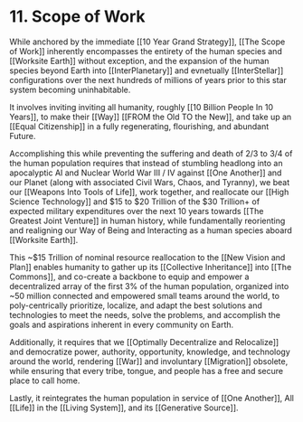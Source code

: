 # 11. Scope of Work

While anchored by the immediate [[10 Year Grand Strategy]], [[The Scope of Work]] inherently encompasses the entirety of the human species and [[Worksite Earth]] without exception, and the expansion of the human species beyond Earth into [[InterPlanetary]] and evnetually [[InterStellar]] configurations over the next hundreds of millions of years prior to this star system becoming uninhabitable. 

It involves inviting inviting all humanity, roughly [[10 Billion People In 10 Years]], to make their [[Way]] [[FROM the Old TO the New]], and take up an [[Equal Citizenship]] in a fully regenerating, flourishing, and abundant Future. 

Accomplishing this while preventing the suffering and death of 2/3 to 3/4 of the human population requires that instead of stumbling headlong into an apocalyptic AI and Nuclear World War III / IV against [[One Another]] and our Planet (along with associated Civil Wars, Chaos, and Tyranny), we beat our [[Weapons Into Tools of Life]], work together, and reallocate our [[High Science Technology]] and $15 to $20 Trillion of the $30 Trillion+ of expected military expenditures over the next 10 years towards [[The Greatest Joint Venture]] in human history, while fundamentally reorienting and realigning our Way of Being and Interacting as a human species aboard [[Worksite Earth]]. 

This ~$15 Trillion of nominal resource reallocation to the [[New Vision and Plan]] enables humanity to gather up its [[Collective Inheritance]] into [[The Commons]], and co-create a backbone to equip and empower a decentralized array of the first 3% of the human population, organized into ~50 million connected and empowered small teams around the world, to poly-centrically prioritize, localize, and adapt the best solutions and technologies to meet the needs, solve the problems, and accomplish the goals and aspirations inherent in every community on Earth. 

Additionally, it requires that we [[Optimally Decentralize and Relocalize]] and democratize power, authority, opportunity, knowledge, and technology around the world, rendering [[War]] and involuntary [[Migration]] obsolete, while ensuring that every tribe, tongue, and people has a free and secure place to call home. 

Lastly, it reintegrates the human population in service of [[One Another]], All [[Life]] in the [[Living System]], and its [[Generative Source]].  

